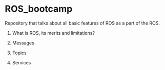 # ROS_bootcamp
Repository that talks about all basic features of ROS as a part of the ROS. 



1. What is ROS, its merits and limitations? 

<ANS> 
  
  
2. Messages

3. Topics 

4. Services


